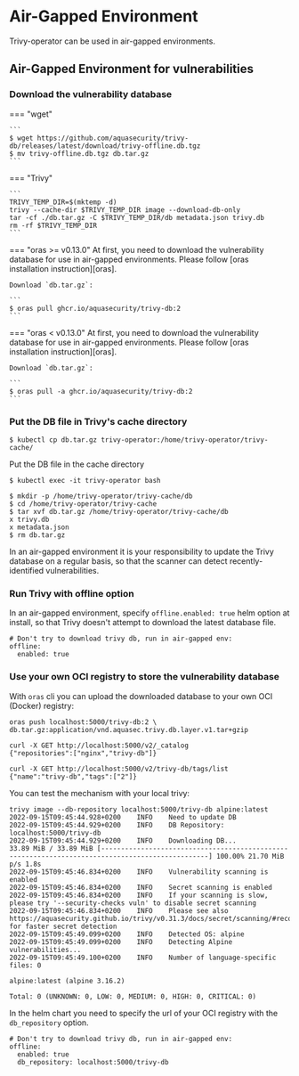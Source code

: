 # Air-Gapped Environment

Trivy-operator can be used in air-gapped environments.

## Air-Gapped Environment for vulnerabilities

### Download the vulnerability database

=== "wget"

    ```
    $ wget https://github.com/aquasecurity/trivy-db/releases/latest/download/trivy-offline.db.tgz
    $ mv trivy-offline.db.tgz db.tar.gz
    ```

=== "Trivy"

    ```
    TRIVY_TEMP_DIR=$(mktemp -d)
    trivy --cache-dir $TRIVY_TEMP_DIR image --download-db-only
    tar -cf ./db.tar.gz -C $TRIVY_TEMP_DIR/db metadata.json trivy.db
    rm -rf $TRIVY_TEMP_DIR
    ```

=== "oras >= v0.13.0"
    At first, you need to download the vulnerability database for use in air-gapped environments.
    Please follow [oras installation instruction][oras].

    Download `db.tar.gz`:

    ```
    $ oras pull ghcr.io/aquasecurity/trivy-db:2
    ```

=== "oras < v0.13.0"
    At first, you need to download the vulnerability database for use in air-gapped environments.
    Please follow [oras installation instruction][oras].

    Download `db.tar.gz`:

    ```
    $ oras pull -a ghcr.io/aquasecurity/trivy-db:2
    ```

### Put the DB file in Trivy's cache directory

```
$ kubectl cp db.tar.gz trivy-operator:/home/trivy-operator/trivy-cache/
```

Put the DB file in the cache directory

```
$ kubectl exec -it trivy-operator bash

$ mkdir -p /home/trivy-operator/trivy-cache/db
$ cd /home/trivy-operator/trivy-cache
$ tar xvf db.tar.gz /home/trivy-operator/trivy-cache/db
x trivy.db
x metadata.json
$ rm db.tar.gz
```

In an air-gapped environment it is your responsibility to update the Trivy database on a regular basis, so that the scanner can detect recently-identified vulnerabilities. 

### Run Trivy with offline option
In an air-gapped environment, specify `offline.enabled: true` helm option at install, so that Trivy doesn't attempt to download the latest database file.

```
# Don't try to download trivy db, run in air-gapped env:
offline:
  enabled: true
```

### Use your own OCI registry to store the vulnerability database

With `oras` cli you can upload the downloaded database to your own OCI (Docker) registry:

```
oras push localhost:5000/trivy-db:2 \
db.tar.gz:application/vnd.aquasec.trivy.db.layer.v1.tar+gzip

curl -X GET http://localhost:5000/v2/_catalog
{"repositories":["nginx","trivy-db"]}

curl -X GET http://localhost:5000/v2/trivy-db/tags/list
{"name":"trivy-db","tags":["2"]}
```

You can test the mechanism with your local trivy:

```
trivy image --db-repository localhost:5000/trivy-db alpine:latest
2022-09-15T09:45:44.928+0200	INFO	Need to update DB
2022-09-15T09:45:44.929+0200	INFO	DB Repository: localhost:5000/trivy-db
2022-09-15T09:45:44.929+0200	INFO	Downloading DB...
33.89 MiB / 33.89 MiB [-------------------------------------------------------------------------------------------------] 100.00% 21.70 MiB p/s 1.8s
2022-09-15T09:45:46.834+0200	INFO	Vulnerability scanning is enabled
2022-09-15T09:45:46.834+0200	INFO	Secret scanning is enabled
2022-09-15T09:45:46.834+0200	INFO	If your scanning is slow, please try '--security-checks vuln' to disable secret scanning
2022-09-15T09:45:46.834+0200	INFO	Please see also https://aquasecurity.github.io/trivy/v0.31.3/docs/secret/scanning/#recommendation for faster secret detection
2022-09-15T09:45:49.099+0200	INFO	Detected OS: alpine
2022-09-15T09:45:49.099+0200	INFO	Detecting Alpine vulnerabilities...
2022-09-15T09:45:49.100+0200	INFO	Number of language-specific files: 0

alpine:latest (alpine 3.16.2)

Total: 0 (UNKNOWN: 0, LOW: 0, MEDIUM: 0, HIGH: 0, CRITICAL: 0)
```

In the helm chart you need to specify the url of your OCI registry with the `db_repository` option.

```
# Don't try to download trivy db, run in air-gapped env:
offline:
  enabled: true
  db_repository: localhost:5000/trivy-db
```